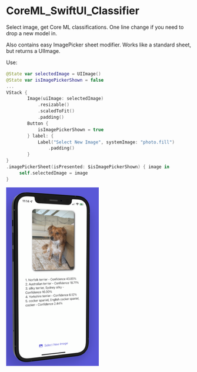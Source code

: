 # CoreML_SwiftUI_Classifier

Select image, get Core ML classifications.
One line change if you need to drop a new model in.

Also contains easy ImagePicker sheet modifier. Works like a standard sheet, but returns a UIImage.

Use:
```swift
@State var selectedImage = UIImage()
@State var isImagePickerShown = false
...
VStack {
        Image(uiImage: selectedImage)
            .resizable()
            .scaledToFit()
            .padding()
        Button {
            isImagePickerShown = true
        } label: {
            Label("Select New Image", systemImage: "photo.fill")
                .padding()
        }
}   
.imagePickerSheet(isPresented: $isImagePickerShown) { image in
     self.selectedImage = image
}
```
<img src="https://github.com/JohnBethancourt/CoreML_SwiftUI_Classifier/blob/main/DogScreenshot.png" width="50%" height="50%" />

